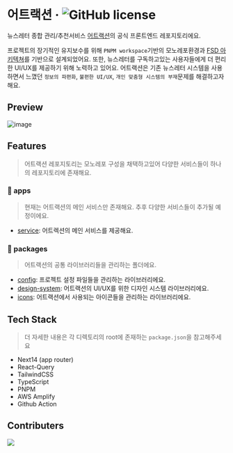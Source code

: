 # 어트랙션 &middot; ![GitHub license](https://img.shields.io/badge/license-MIT-blue.svg)

뉴스레터 종합 관리/추천서비스 [어트랙션](https://attraction.run)의 공식 프론트엔드 레포지토리에요.

프로젝트의 장기적인 유지보수를 위해 `PNPM workspace`기반의 모노레포환경과 [FSD 아키텍쳐](https://feature-sliced.design/)를 기반으로 설계되었어요. 또한, 뉴스레터를 구독하고있는 사용자들에게 더 편리한 UI/UX를 제공하기 위해 노력하고 있어요.
어트랙션은 기존 뉴스레터 시스템을 사용하면서 느꼈던 `정보의 파편화`, `불편한 UI/UX`, `개인 맞춤형 시스템의 부재`문제를 해결하고자 해요.

## Preview

![image](https://github.com/Atractorrr/Attraction-FE/assets/53262430/70defa93-549e-45c9-ab9c-c39accacd7f9)

## Features

> 어트랙션 레포지토리는 모노레포 구성을 채택하고있어 다양한 서비스들이 하나의 레포지토리에 존재해요.

### 📁 apps

> 현재는 어트랙션의 메인 서비스만 존재해요. 추후 다양한 서비스들이 추가될 예정이에요.

- [service](https://github.com/Atractorrr/Attraction-FE/tree/main/apps/service): 어트렉션의 메인 서비스를 제공해요.

### 📁 packages

> 어트랙션의 공통 라이브러리들을 관리하는 폴더에요.

- [config](https://github.com/Atractorrr/Attraction-FE/tree/main/packages/config): 프로젝트 설정 파일들을 관리하는 라이브러리에요.
- [design-system](https://github.com/Atractorrr/Attraction-FE/tree/main/packages/design-system): 어트랙션의 UI/UX를 위한 디자인 시스템 라이브러리에요.
- [icons](https://github.com/Atractorrr/Attraction-FE/tree/main/packages/icons): 어트랙션에서 사용되는 아이콘들을 관리하는 라이브러리에요.

## Tech Stack

> 더 자세한 내용은 각 디렉토리의 root에 존재하는 `package.json`을 참고해주세요

- Next14 (app router)
- React-Query
- TailwindCSS
- TypeScript
- PNPM
- AWS Amplify
- Github Action

## Contributers

<a href="https://github.com/Atractorrr/Attraction-FE/graphs/contributors">
  <img src="https://contrib.rocks/image?repo=Atractorrr/Attraction-FE" />
</a>



